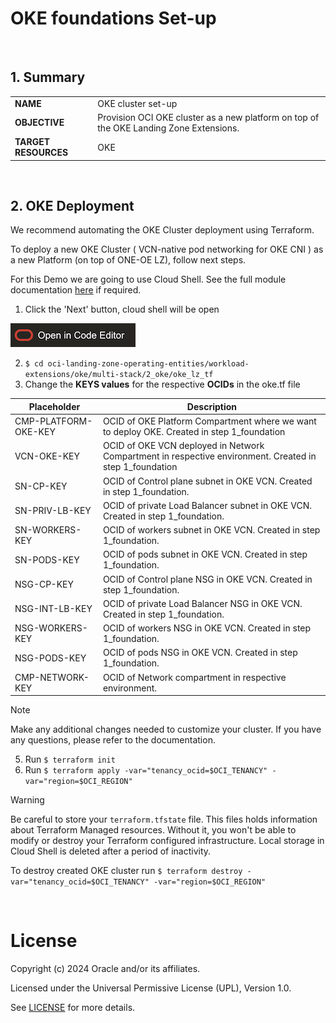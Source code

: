 # OKE foundations Set-up <!-- omit from toc -->
&nbsp; 

## **1. Summary**

|                      |                                                       |
| -------------------- | ----------------------------------------------------- |
| **NAME**         | OKE cluster set-up                                    |
| **OBJECTIVE**        | Provision OCI OKE cluster as a new platform on top of the OKE Landing Zone Extensions. |
| **TARGET RESOURCES** | OKE                                                  |

&nbsp; 

## **2. OKE Deployment**

We recommend automating the OKE Cluster deployment using Terraform. 

To deploy a new OKE Cluster ( VCN-native pod networking for OKE CNI ) as a new Platform (on top of ONE-OE LZ), follow next steps.

For this Demo we are going to use Cloud Shell. See the full module documentation [here](https://github.com/oracle-terraform-modules/terraform-oci-oke/tree/main/examples) if required.

1. Click the 'Next' button, cloud shell will be open

[![Open in Code Editor](https://raw.githubusercontent.com/oracle-devrel/oci-code-editor-samples/main/images/open-in-code-editor.png)](https://cloud.oracle.com/?region=home&cs_repo_url=https://github.com/oci-landing-zones/oci-landing-zone-operating-entities.git&cs_branch=master&cs_readme_path=workload-extensions/oke/multi-stack/2_oke/README.md&cs_open_ce=false)

2. `$ cd oci-landing-zone-operating-entities/workload-extensions/oke/multi-stack/2_oke/oke_lz_tf`
3. Change the **KEYS values** for the respective **OCIDs** in the oke.tf file 

| Placeholder | Description |
| --- | --- |
| CMP-PLATFORM-OKE-KEY | OCID of OKE Platform Compartment where we want to deploy OKE. Created in step 1_foundation |
| VCN-OKE-KEY | OCID of OKE VCN deployed in Network Compartment in respective environment. Created in step 1_foundation |
| SN-CP-KEY | OCID of Control plane subnet in OKE VCN. Created in step 1_foundation. |    
| SN-PRIV-LB-KEY | OCID of private Load Balancer subnet in OKE VCN. Created in step 1_foundation. |
| SN-WORKERS-KEY | OCID of workers subnet in OKE VCN. Created in step 1_foundation. |
| SN-PODS-KEY | OCID of pods subnet in OKE VCN. Created in step 1_foundation. |
| NSG-CP-KEY | OCID of Control plane NSG in OKE VCN. Created in step 1_foundation. | 
| NSG-INT-LB-KEY | OCID of private Load Balancer NSG in OKE VCN. Created in step 1_foundation. |
| NSG-WORKERS-KEY | OCID of workers NSG in OKE VCN. Created in step 1_foundation. |
| NSG-PODS-KEY | OCID of pods NSG in OKE VCN. Created in step 1_foundation. |
| CMP-NETWORK-KEY | OCID of Network compartment in respective environment.

> [!NOTE]
> Make any additional changes needed to customize your cluster. If you have any questions, please refer to the documentation.

5. Run `$ terraform init`
6. Run `$ terraform apply -var="tenancy_ocid=$OCI_TENANCY" -var="region=$OCI_REGION" `

> [!WARNING]
> Be careful to store your `terraform.tfstate` file. This files holds information about Terraform Managed resources. Without it, you won't be able to modify or destroy your Terraform configured infrastructure. Local storage in Cloud Shell is deleted after a period of inactivity.
>
>  To destroy created OKE cluster run `$ terraform destroy -var="tenancy_ocid=$OCI_TENANCY" -var="region=$OCI_REGION" `

&nbsp;

# License <!-- omit from toc -->

Copyright (c) 2024 Oracle and/or its affiliates.

Licensed under the Universal Permissive License (UPL), Version 1.0.

See [LICENSE](/LICENSE.txt) for more details.

